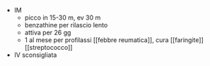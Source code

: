 - IM
	- picco in 15-30 m, ev 30 m
	- benzathine per rilascio lento
	- attiva per 26 gg
	- 1 al mese per profilassi [[febbre reumatica]], cura [[faringite]] [[streptococco]]
- IV sconsigliata